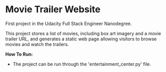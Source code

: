 # Movie Trailer Website

First project in the Udacity Full Stack Engineer Nanodegree.

This project stores a list of movies, including box art imagery and a movie trailer URL, and generates a static web page allowing visitors to browse movies and watch the trailers.


**How To Run:**
- The project can be run through the 'entertainment_center.py' file.